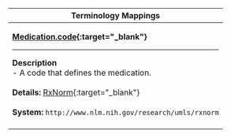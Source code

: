 |Terminology Mappings|
|---|
|<p>**[Medication.code](http://hl7.org/fhir/R4/medication-definitions.html#Medication.code){:target="_blank"}**<hr>**Description**<br>- A code that defines the medication.<br><br>**Details:** [RxNorm](http://hl7.org/fhir/r4/rxnorm.html){:target="_blank"}<br><br>**System:** `http://www.nlm.nih.gov/research/umls/rxnorm`<br><br>|